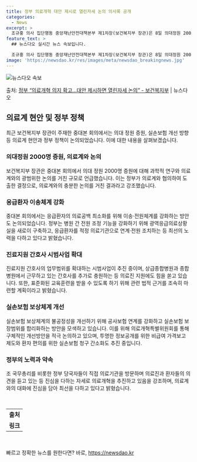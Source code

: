 ```yaml
---
title: 정부 의료개혁 대안 제시로 열린자세 논의 의사록 공개
categories:
  - News
excerpt: >
  조규홍 의사 집단행동 중앙재난안전대책본부 제1차장(보건복지부 장관)은 8일 의대정원 2000명 증원은 과학적…
feature_text: >
  ## 뉴스다오 실시간 뉴스 속보입니다.

  조규홍 의사 집단행동 중앙재난안전대책본부 제1차장(보건복지부 장관)은 8일 의대정원 2000명 증원은 과학적…
image: 'https://newsdao.kr/res/images/meta/newsdao_breakingnews.jpg'
---
```


![뉴스다오 속보](https://newsdao.kr/res/images/meta/newsdao_breakingnews.jpg)

<p>출처: <a href="https://newsdao.kr/3535" rel="dofollow">정부  “의료개혁 의지 확고...대안 제시하면 열린자세 논의” - 보건복지부</a> | 뉴스다오</p>

<h2 data-ke-size="size26">의료계 현안 및 정부 정책</h2>
<p data-ke-size="size16">최근 보건복지부 장관이 주재한 중대본 회의에서는 의대 정원 증원, 실손보험 개선 방향 등 의료계 현안과 정부 정책이 논의되었습니다. 이에 대한 내용을 살펴보겠습니다.</p>

<h3>의대정원 2000명 증원, 의료계와 논의</h3>
<p data-ke-size="size16">보건복지부 장관은 중대본 회의에서 의대 정원 2000명 증원에 대해 과학적 연구와 의료계와의 광범위한 논의를 거친 규모로 언급했습니다. 이는 정부가 의료계와 협의하여 도출한 결정으로, 의료계와의 충분한 논의를 거친 결과라고 강조했습니다.</p>

<h3>응급환자 이송체계 강화</h3>
<p data-ke-size="size16">중대본 회의에서는 응급환자의 의료공백 최소화를 위해 이송·전원체계를 강화하는 방안도 논의되었습니다. 정부는 병원 간 전원 조정 기능을 강화하기 위해 광역응급의료상황실을 새로이 구축하고, 응급환자를 적정 의료기관으로 연계·전원 조치하는 등 최선의 노력을 다하고 있다고 밝혔습니다.</p>

<h3>진료지원 간호사 시범사업 확대</h3>
<p data-ke-size="size16">진료지원 간호사의 업무범위를 확대하는 시범사업이 추진 중이며, 상급종합병원과 종합병원에서 근무하고 있는 간호사를 추가로 충원하는 등 의료진 지원에도 힘을 쏟고 있습니다. 또한, 표준화된 교육훈련을 받을 수 있도록 하기 위해 관련 법적 근거를 조속히 마련할 계획이라고 밝혔습니다.</p>

<h3>실손보험 보상체계 개선</h3>
<p data-ke-size="size16">실손보험 보상체계의 불공정성을 개선하기 위해 공사보험 연계를 강화하고 실손보험 보장범위를 합리화하는 방안을 모색하고 있습니다. 이를 위해 의료개혁특별위원회를 통해 구체적인 개선방안을 적극 논의하고 있으며, 투명한 정보공개를 위한 비급여 가격보고 제도와 환자 편의를 위한 실손보험 청구 간소화도 추진 중입니다.</p>

<h3>정부의 노력과 약속</h3>
<p data-ke-size="size16">조 국무총리를 비롯한 정부 당국자들이 직접 의료기관을 방문하며 의료진과 환자들의 의견을 듣고 있는 등 진심을 다하는 자세로 의료개혁을 추진하고 있음을 강조하며, 의료계와의 대화에 진심을 담아 최선을 다하고 있다고 밝혔습니다.</p>

<p data-ke-size="size16">&nbsp;</p>
<table>
<tbody>
<tr>
<td style="text-align: center; height: 17px;"><b>출처</b></td>
</tr>
<tr>
<td style="text-align: center; height: 17px;"><b>링크</b></td>
</tr>
</tbody>
</table>
<p data-ke-size="size16">&nbsp;</p> 

빠르고 정확한 뉴스를 원한다면? 바로, <a href="https://newsdao.kr" rel="dofollow">https://newsdao.kr</a>


